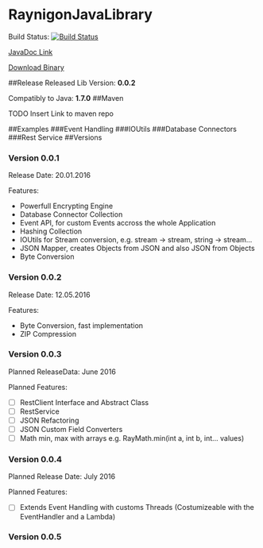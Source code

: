 # RaynigonJavaLibrary
Build Status: [![Build Status](https://travis-ci.org/RccNet/RaynigonJavaLibrary.svg?branch=master)](https://travis-ci.org/RccNet/RaynigonJavaLibrary)

[JavaDoc Link](http://rccnet.de/javadoc/rayjavalib/index.html)

[Download Binary](http://rccnet.de/index.php/downloads/download/4-java/2-ray-java-lib)

##Release
Released Lib Version: **0.0.2**

Compatibly to Java: **1.7.0**
##Maven

TODO Insert Link to maven repo

##Examples
###Event Handling
###IOUtils
###Database Connectors
###Rest Service
##Versions
### Version 0.0.1
Release Date: 20.01.2016

Features:
- Powerfull Encrypting Engine
- Database Connector Collection
- Event API, for custom Events accross the whole Application
- Hashing Collection
- IOUtils for Stream conversion, e.g. stream -> stream, string -> stream...
- JSON Mapper, creates Objects from JSON and also JSON from Objects
- Byte Conversion

### Version 0.0.2
Release Date: 12.05.2016

Features:
- Byte Conversion, fast implementation
- ZIP Compression

### Version 0.0.3
Planned ReleaseData: June 2016

Planned Features:
- [ ] RestClient Interface and Abstract Class
- [ ] RestService 
- [ ] JSON Refactoring
- [ ] JSON Custom Field Converters
- [ ] Math min, max with arrays e.g. RayMath.min(int a, int b, int... values)
### Version 0.0.4
Planned Release Date: July 2016

Planned Features:
  - [ ] Extends Event Handling with customs Threads (Costumizeable with the EventHandler and a Lambda)

### Version 0.0.5
